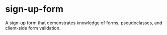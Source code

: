 # sign-up-form
A sign-up form that demonstrates knowledge of forms, pseudoclasses, and client-side form validation.